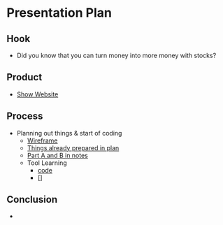 # Presentation Plan

## Hook
* Did you know that you can turn money into more money with stocks?

## Product
* [Show Website](https://darrenl5941.github.io/sep10-freedom-project/)

## Process
* Planning out things & start of coding
  * [Wireframe](https://github.com/darrenl5941/sep10-freedom-project/tree/main/prep/wireframes)
  * [Things already prepared in plan](https://github.com/darrenl5941/sep10-freedom-project/blob/main/prep/plan.md)
  * [Part A and B in notes](https://docs.google.com/document/d/1cjlRyPMCCClynQqTZyBNmWltZkmHd5J-wcngivi1uck/edit?tab=t.0#bookmark=id.5mrcdf62v16f)
  * Tool Learning
    * [code](https://github.com/darrenl5941/sep10-freedom-project/blob/main/tool/jquery/jquery-tinkering-4.html)
    * []

## Conclusion
*

<!-- EXAMPLE

## Hook
* Verbal riddle of GGD

## Product
* GIF/Demo of example/non-example

## Process
* Flowchart of plan
  * MVP: noun -> door -> yes/no
  * Beyond MVP: noun -> word relation API -> noun API -> yes/no, with counterexample
* Code snippets of:
  * MVP
  * Both APIs
  * Challenge with API keys

## Conclusion
* [URL to project]
* Takeaways
  * Less = more: the heart of the riddle was one line of code; it obviously took more to make the entire thing work, but one complicated line of regular expressions was essentially the solution to the riddle
  * Expect the unexpected: it’s important to budget time for things you don’t account for; for example, I didn’t consider the fact that I would need another entire API to detect nouns
  * Determination is key: ironically enough, I had to make my API keys private. At first, it didn’t seem like it was possible, which meant I couldn’t publish my app. But after all of that hard work, I was determined to find a solution, and I found it in config variables.
* "Presentation can’t, but a speech can"


-->
